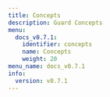 ```yaml
---
title: Concepts
description: Guard Concepts
menu:
  docs_v0.7.1:
    identifier: concepts
    name: Concepts
    weight: 20
menu_name: docs_v0.7.1
info:
  version: v0.7.1
---
```


